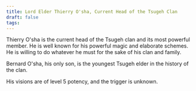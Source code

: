 ```yaml
---
title: Lord Elder Thierry O'sha, Current Head of the Tsugeh Clan
draft: false
tags:
---
```

Thierry O'sha is the current head of the Tsugeh clan and its most powerful member. He is well known for his powerful magic and elaborate schemes. He is willing to do whatever he must for the sake of his clan and family. 
 
Bernard O'sha, his only son, is the youngest Tsugeh elder in the history of the clan.   

His visions are of level 5 potency, and the trigger is unknown. 
